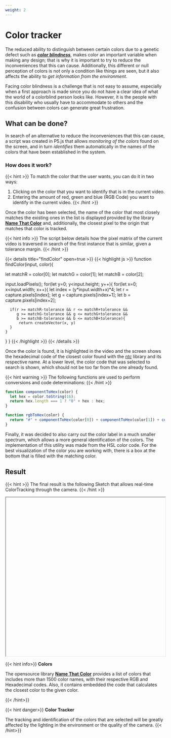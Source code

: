 ```yaml
---
weight: 2
---
```


# **Color tracker**

The reduced ability to distinguish between certain colors due to a genetic defect such as [***color blindness***](https://en.wikipedia.org/wiki/Color_blindness), makes color an important variable when making any design; that is why it is important to try to reduce the inconveniences that this can cause. Additionally, this different or null perception of colors is not only a condition like things are seen, but it also affects the ability to *get information from the environment*.

Facing color blindness is a challenge that is not easy to assume, especially when a first approach is made since you do not have a clear idea of what the world of a colorblind person looks like. However, it is the people with this disability who usually have to accommodate to others and the confusion between colors can generate great frustration.

## What can be done?

In search of an alternative to reduce the inconveniences that this can cause, a script was created in P5.js that allows *monitoring of the colors* found on the screen, and in turn *identifies* them automatically in the names of the colors that have been established in the system.

### How does it work?

{{< hint >}}
To match the color that the user wants, you can do it in two ways:
1. Clicking on the color that you want to identify that is in the current video.
2. Entering the amount of red, green and blue (RGB Code) you want to identify in the current video.
{{< /hint >}}

Once the color has been selected, the name of the color that most closely matches the existing ones in the list is displayed provided by the library [**Name That Color**](https://chir.ag/projects/name-that-color/) and, additionally, the closest pixel to the origin that matches that color is tracked.

{{< hint info >}}
The script below details how the pixel matrix of the current video is traversed in search of the first instance that is similar, given a tolerance margin.
{{< /hint >}}

{{< details title="findColor" open=true >}}
{{< highlight js >}}
function findColor(input, color){

  let matchR = color[0];
  let matchG = color[1];
  let matchB = color[2];

  input.loadPixels();
  for(let y=0; y<input.height; y++){
    for(let x=0; x<input.width; x++){
      let index = (y*input.width+x)*4;
      let r = capture.pixels[index];
      let g = capture.pixels[index+1];
      let b = capture.pixels[index+2];

      if(r >= matchR-tolerance && r <= matchR+tolerance &&
         g >= matchG-tolerance && g <= matchG+tolerance &&
         b >= matchB-tolerance && b <= matchB+tolerance){
          return createVector(x, y)
      }
    }
  }
}
{{< /highlight >}}
{{< /details >}}

Once the color is found, it is highlighted in the video and the screen shows the hexadecimal code of the closest color found with the [*ntc*](https://chir.ag/projects/ntc/) library and its respective name. At a lower level, the color code that was selected to search is shown, which should not be too far from the one already found.

{{< hint warning >}}
The following functions are used to perform conversions and code determinations:
{{< /hint >}}

``` js
function componentToHex(color) {
  let hex = color.toString(16);
  return hex.length === 1 ? "0" + hex : hex;
}

function rgbToHex(color) {
  return "#" + componentToHex(color[0]) + componentToHex(color[1]) + componentToHex(color[2]);
}
```

Finally, it was decided to also carry out the color label in a much smaller spectrum, which allows a more general identification of the colors. The implementation of this utility was made from the HSL color code. For the best visualization of the color you are working with, there is a box at the bottom that is filled with the matching color.

## Result

{{< hint >}}
The final result is the following Sketch that allows real-time ColorTracking through the camera.
{{< /hint >}}

<iframe id="palette" class="sketch" srcdoc="
        <!DOCTYPE html>
        <html>
          <head>
            <script src=https://cdnjs.cloudflare.com/ajax/libs/p5.js/1.5.0/p5.min.js></script>
            <script src=https://cdnjs.cloudflare.com/ajax/libs/p5.js/1.5.0/addons/p5.sound.min.js></script>
            <script src=/showcase/sketches/colorTracker.js>
            </script>
          </head>
          <body>
          </body>
        </html>
      ">
</iframe>

{{< hint info>}}
**Colors**

The opensource library [**Name That Color**](https://chir.ag/projects/ntc/) provides a list of colors that includes more than 1500 color names, with their respective RGB and Hexadecimal codes. Also, it contains embedded the code that calculates the closest color to the given color.

{{< /hint>}}

{{< hint danger>}}
**Color Tracker**

The tracking and identification of the colors that are selected will be greatly affected by the lighting in the environment or the quality of the camera.
{{< /hint>}}

<style>
    .sketch{
        width: 100%;
        height: 500px;
        display: flex;
    }
</style>